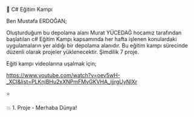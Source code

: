 💭 C# Eğitim Kampı

Ben Mustafa ERDOĞAN;

Oluşturduğum bu depolama alanı Murat YÜCEDAĞ hocamız tarafından başlatılan c# Eğitim Kampı kapsamında her hafta işlenen konulardaki uygulamaların yer aldığı bir depolama alanıdır. Bu eğitim kampı sürecinde düzenli olarak projeler yüklenecektir. Şimdilik 7 proje.

Eğiti kampı videolarına uşalmak için;

https://www.youtube.com/watch?v=oev5wH-_XCI&list=PLKnjBHu2xXNPmFMvGKVHA_ijjrgUyNIXr

:star:



💥 1. Proje - Merhaba Dünya!

